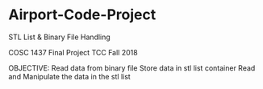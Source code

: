 # Airport-Code-Project
STL List &amp; Binary File Handling

COSC 1437 Final Project
TCC Fall 2018

OBJECTIVE:
Read data from binary file
Store data in stl list container
Read and Manipulate the data in the stl list
